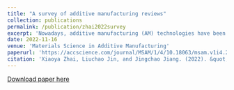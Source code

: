 ```yaml
---
title: "A survey of additive manufacturing reviews"
collection: publications
permalink: /publication/zhai2022survey
excerpt: 'Nowadays, additive manufacturing (AM) technologies have been widely used in construction, medical, military, aerospace, fashion, etc. The advantages of AM (eg, more design freedom, no restriction on the complexity of parts, and rapid prototyping) have attracted a growing number of researchers. Increasing number of papers are published each year. Until now, thousands of review papers have already been published in the field of AM. It is, therefore, perhaps timely to perform a survey on AM review papers so as to provide an overview and guidance for readers to choose their interested reviews on some specific topics. This survey gives detailed analysis on these reviews, divides these reviews into different groups based on the AM techniques and materials used, highlights some important reviews in this area, and provides some discussions and insights.'
date: 2022-11-16
venue: 'Materials Science in Additive Manufacturing'
paperurl: 'https://accscience.com/journal/MSAM/1/4/10.18063/msam.v1i4.21'
citation: 'Xiaoya Zhai, Liuchao Jin, and Jingchao Jiang. (2022). &quot;A survey of additive manufacturing reviews.&quot; <i>Materials Science in Additive Manufacturing</i>. 1(4), 21. '
---
```

[Download paper here](http://Liuchao-JIN.github.io/files/my_essay/zhai2022survey.pdf)
